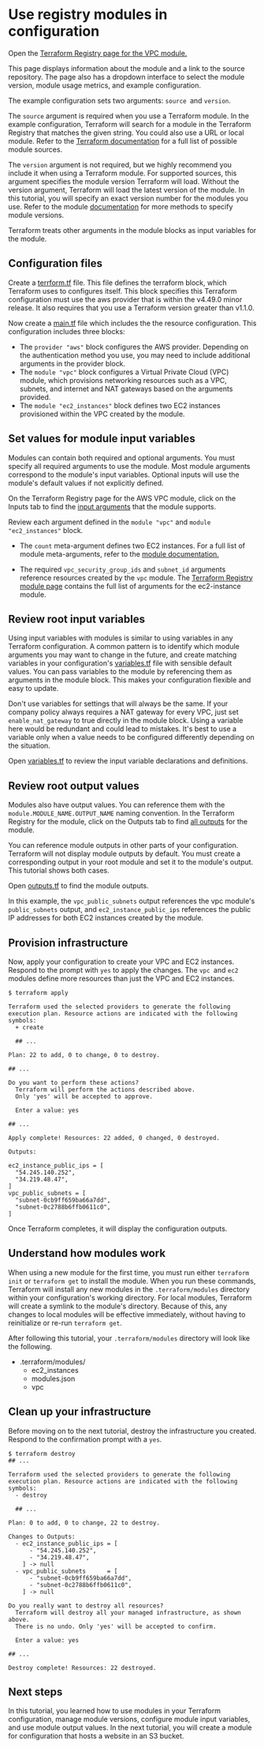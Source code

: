 # Use registry modules in configuration

Open the [Terraform Registry page for the VPC module.](https://registry.terraform.io/modules/terraform-aws-modules/vpc/aws/3.14.0)

This page displays information about the module and a link to the source repository. The page also has a dropdown interface to select the module version, module usage metrics, and example configuration.

The example configuration sets two arguments: `source `and `version`.

The `source` argument is required when you use a Terraform module. In the example configuration, Terraform will search for a module in the Terraform Registry that matches the given string. You could also use a URL or local module. Refer to the [Terraform documentation](https://developer.hashicorp.com/terraform/language/modules/configuration) for a full list of possible module sources.

The `version` argument is not required, but we highly recommend you include it when using a Terraform module. For supported sources, this argument specifies the module version Terraform will load. Without the version argument, Terraform will load the latest version of the module. In this tutorial, you will specify an exact version number for the modules you use. Refer to the module [documentation](https://developer.hashicorp.com/terraform/language/modules/syntax#version) for more methods to specify module versions.

Terraform treats other arguments in the module blocks as input variables for the module.

## Configuration files

Create a [terrform.tf](terraform.tf) file. This file defines the terraform block, which Terraform uses to configures itself. This block specifies this Terraform configuration must use the aws provider that is within the v4.49.0 minor release. It also requires that you use a Terraform version greater than v1.1.0.

Now create a [main.tf](main.tf) file which includes the the resource configuration. This configuration includes three blocks:

- The `provider "aws"` block configures the AWS provider. Depending on the authentication method you use, you may need to include additional arguments in the provider block.
- The `module "vpc"` block configures a Virtual Private Cloud (VPC) module, which provisions networking resources such as a VPC, subnets, and internet and NAT gateways based on the arguments provided.
- The `module "ec2_instances"` block defines two EC2 instances provisioned within the VPC created by the module.

## Set values for module input variables

Modules can contain both required and optional arguments. You must specify all required arguments to use the module. Most module arguments correspond to the module's input variables. Optional inputs will use the module's default values if not explicitly defined.

On the Terraform Registry page for the AWS VPC module, click on the Inputs tab to find the [input arguments](https://registry.terraform.io/modules/terraform-aws-modules/vpc/aws/3.14.0?tab=inputs) that the module supports.

Review each argument defined in the `module "vpc"` and `module "ec2_instances"` block.

- The `count` meta-argument defines two EC2 instances. For a full list of module meta-arguments, refer to the [module documentation.](https://developer.hashicorp.com/terraform/language/modules/syntax#meta-arguments)

- The required `vpc_security_group_ids` and `subnet_id` arguments reference resources created by the `vpc` module. The [Terraform Registry module page](https://registry.terraform.io/modules/terraform-aws-modules/ec2-instance/aws/3.5.0?tab=inputs) contains the full list of arguments for the ec2-instance module.

## Review root input variables

Using input variables with modules is similar to using variables in any Terraform configuration. A common pattern is to identify which module arguments you may want to change in the future, and create matching variables in your configuration's [variables.tf](variables.tf) file with sensible default values. You can pass variables to the module by referencing them as arguments in the module block. This makes your configuration flexible and easy to update.

Don't use variables for settings that will always be the same. If your company policy always requires a NAT gateway for every VPC, just set `enable_nat_gateway` to true directly in the module block. Using a variable here would be redundant and could lead to mistakes. It's best to use a variable only when a value needs to be configured differently depending on the situation.

Open [variables.tf](variables.tf) to review the input variable declarations and definitions.

## Review root output values

Modules also have output values. You can reference them with the `module.MODULE_NAME.OUTPUT_NAME` naming convention. In the Terraform Registry for the module, click on the Outputs tab to find [all outputs](https://registry.terraform.io/modules/terraform-aws-modules/vpc/aws/3.14.0?tab=outputs) for the module.

You can reference module outputs in other parts of your configuration. Terraform will not display module outputs by default. You must create a corresponding output in your root module and set it to the module's output. This tutorial shows both cases.

Open [outputs.tf](outputs.tf) to find the module outputs.

In this example, the `vpc_public_subnets` output references the vpc module's `public_subnets` output, and `ec2_instance_public_ips` references the public IP addresses for both EC2 instances created by the module.

## Provision infrastructure

Now, apply your configuration to create your VPC and EC2 instances. Respond to the prompt with `yes` to apply the changes. The `vpc `and `ec2` modules define more resources than just the VPC and EC2 instances.

```
$ terraform apply

Terraform used the selected providers to generate the following execution plan. Resource actions are indicated with the following symbols:
  + create

  ## ...

Plan: 22 to add, 0 to change, 0 to destroy.

## ...

Do you want to perform these actions?
  Terraform will perform the actions described above.
  Only 'yes' will be accepted to approve.

  Enter a value: yes

## ...

Apply complete! Resources: 22 added, 0 changed, 0 destroyed.

Outputs:

ec2_instance_public_ips = [
  "54.245.140.252",
  "34.219.48.47",
]
vpc_public_subnets = [
  "subnet-0cb9ff659ba66a7dd",
  "subnet-0c2788b6ffb0611c0",
]
```

Once Terraform completes, it will display the configuration outputs.

## Understand how modules work

When using a new module for the first time, you must run either `terraform init` or `terraform get` to install the module. When you run these commands, Terraform will install any new modules in the `.terraform/modules` directory within your configuration's working directory. For local modules, Terraform will create a symlink to the module's directory. Because of this, any changes to local modules will be effective immediately, without having to reinitialize or re-run `terraform get`.

After following this tutorial, your `.terraform/modules` directory will look like the following.
- .terraform/modules/
    - ec2_instances
    - modules.json
    - vpc

## Clean up your infrastructure

Before moving on to the next tutorial, destroy the infrastructure you created. Respond to the confirmation prompt with a `yes`.

```
$ terraform destroy
## ...

Terraform used the selected providers to generate the following execution plan. Resource actions are indicated with the following symbols:
  - destroy

  ## ...

Plan: 0 to add, 0 to change, 22 to destroy.

Changes to Outputs:
  - ec2_instance_public_ips = [
      - "54.245.140.252",
      - "34.219.48.47",
    ] -> null
  - vpc_public_subnets      = [
      - "subnet-0cb9ff659ba66a7dd",
      - "subnet-0c2788b6ffb0611c0",
    ] -> null

Do you really want to destroy all resources?
  Terraform will destroy all your managed infrastructure, as shown above.
  There is no undo. Only 'yes' will be accepted to confirm.

  Enter a value: yes

## ...

Destroy complete! Resources: 22 destroyed.
```

## Next steps

In this tutorial, you learned how to use modules in your Terraform configuration, manage module versions, configure module input variables, and use module output values.
In the next tutorial, you will create a module for configuration that hosts a website in an S3 bucket.